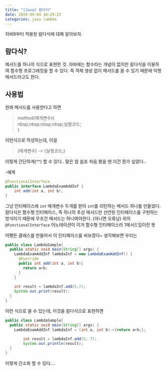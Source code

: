 ```yaml
---
title: "[Java] 람다식"
date: 2019-09-04 10:29:23
categories: java lambda
---
```

  
  자바8부터 적용된 람다식에 대해 알아보자.  
    
  
## 람다식?  
메서드를 하나의 식으로 표현한 것. 자바에는 함수라는 개념이 없지만 람다식을 이용하여 함수형 프로그래밍을 할 수 있다. 즉 객체 생성 없이 메서드를 쓸 수 있기 때문에 익명 메서드라고도 한다.  
  
  
## 사용법  
 
원래 메서드를 사용한다고 하면  
> method(매개변수){  
> nbsp;nbsp;nbsp;nbsp;실행코드;  
> }  
  
이런식으로 작성하는데, 이걸  
> (매개변수) -> {실행코드;}  
  
이렇게 간단하게(^^) 할 수 있다.. 말은 참 쉽죠 처음 봤을 땐 이건 뭔가 싶었다..  
  
-예제  
```java
@FunctionalInterface
public interface LambdaExamAddInf {
	int add(int a, int b);
}
```  
  
그냥 인터페이스에 `int` 매개변수 두개를 받아 `int`를 리턴하는 메서드 하나를 만들었다. 람다식은 함수형 인터페이스, 즉 하나의 추상 메서드만 선언된 인터페이스를 구현하는 방식이기 때문에 무조건 메서드는 하나여야한다. (아니면 오류남) 
위의 `@FunctionalInterface` 어노테이션이 이거 함수형 인터페이스라 1메서드임이란 뜻  
  
어쨌든 클래스를 만들어서 이 인터페이스를 써보겠다~ 생각해보면 우리는  
```java  
public class LambdaSample{
  public static void main(String[] args) {
    LambdaExamAddInf lambdaInf = new LambdaExamAddInf() {
      @Override
      public int add(int a, int b){
        return a+b;
      }
    }
    
    int result = lambdaInf.add(5,7);
    System.out.print(result);
  }
}
```  
  
이런 식으로 쓸 수 있는데, 이것을 람다식으로 표현하면  
  
```java  
public class LambdaSample{
  public static void main(String[] args) {
    LambdaExamAddInf lambdaInf = (int a, int b)->{return a+b;};
		
		int result = lambdaInf.add(5, 7);
		System.out.println(result);
  }
}
```  
이렇게 간소화 할 수 있다....  

